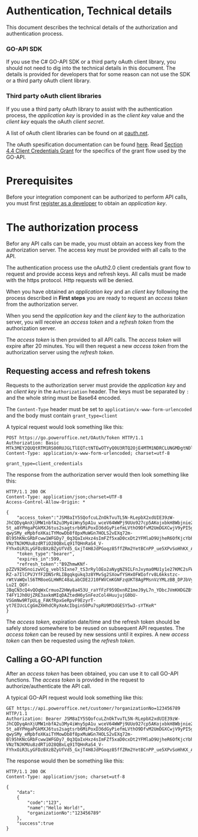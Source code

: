 Authentication, Technical details
=================================

This document describes the technical details of the authorization and authentication process. 

### GO-API SDK
If you use the C# GO-API SDK or a third party oAuth client library, you should not need to dig into the technical details in this document. The details is provided for developers that for some reason can not use the SDK or a third party oAuth client library.

### Third party oAuth client libraries

If you use a third party oAuth library to assist with the authentication process, the *application key* is provided in as the *client key* value and the *client key* equals the oAuth *client secret*. 

A list of oAuth client libraries can be found on at [oauth.net](http://oauth.net/2/).

The oAuth spesification documentation can be found [here](http://tools.ietf.org/html/rfc6749). Read [Section 4.4 Client Credentials Grant](http://tools.ietf.org/html/rfc6749#section-4.4) for the specifics of the grant flow used by the GO-API.

# Prerequisites

Before your integration component can be authorized to perform API calls, you must first [register as a developer](../Registration.md) to obtain an *application key*.


# The authorization process

Befor any API calls can be made, you must obtain an access key from the authorization server. The access key must be provided with all calls to the API.

The authentication process use the oAuth2.0 client credentials grant flow to request and provide access keys and refresh keys. All calls must be made with the https protocol. Http requests will be denied.

When you have obtained an *application key* and an *client key* following the process described in **First steps** you are ready to request an *access token* from the authorization server.

When you send the *application key* and the *client key* to the authorization server, you will receive an *access token* and a *refresh token* from the authorization server.

The *access token* is then provided to all API calls. The *access token* will expire after 20 minutes. You will then request a new *access token* from the authorization server using the *refresh token*.


## Requesting access and refresh tokens

Requests to the authorization server must provide the *application key* and an *client key* in the `Authorization` header. The keys must be separated by `:` and the whole string must be Base64 encoded.

The `Content-Type` header must be set to `application/x-www-form-urlencoded` and the body must contain `grant_type=client`

A typical request would look something like this:

	POST https://go.poweroffice.net/OAuth/Token HTTP/1.1
	Authorization: Basic MTk3MEY2QUQtRTM1RS00RUJGLTlEQTctNTEwOTYyQ0U3RTQ2OjE4MTM1NDRCLUNGMDgtNDlFNy1BOTYwLTBENDM0NEFCRTJDMQ==
	Content-Type: application/x-www-form-urlencoded; charset=utf-8

	grant_type=client_credentials

The response from the authorization server would then look something like this:

	HTTP/1.1 200 OK
	Content-Type: application/json;charset=UTF-8
	Access-Control-Allow-Origin: *

	{
		"access_token":"JSM8aIY5SQofcuLZnOkTvuTL5N-RLepbX2xdUIE39zW-JhCQDyqAnXjUMW1nbfA2u3My4iWny5pA1u_wceV64WWPj9UUo927cp5AKojxbkH8Wbjnie2656VXzZ6nnftYl55j3Dz-5t_a8YPHgaPGkMXJ6tus2sagtsrb6MiPoxD36dGyPiefmLVthO9DfvM2UmDGXCwjV9yPI5g4QNEqvOmLwGAWnjo8s0oVsT7IMhsBZQe4rFIUNRkuF1-qwySMy_eMpbfoXKaiTYMowDb8f8pxMuWGn7HOLS2vEXq72m-Bl95hKNcGRbFcww1WFGDy7_0q3QaIxHxz4sImFZf5xaD0cxDt2YFMlaD9UjheR6OfKjcYbhg7PK_wNh-VNzTNJKMUu8zdRTiO28QBxLq91TQHnRaS4_V-FYhxOiR3LyGFDzBXzBZyUfVd5_GxjT4H8JdPGoqz85ffZRm2YetBCnPP_ue5XPvSoHhKX_ANsxH8Tf7bn4QVChiR3oS4KTTs",
		"token_type":"bearer",
		"expires_in":599,
		"refresh_token":"B9ZhmwKNf-pZZV92HSnoizwVCg_vebl5Ixne7_tS3rRylOEo2aNygNZ9ILFnJxyma0MU1y1e27KMC2sFW3MJKuCwxr-RZ-a7IlCPVJYfF2DN5rRLIBgqkgukq3z8YMvSg2SXowfYSHxOFWIofrv8L6kkstzc-rWtVaWQxlS6TM8oeGLHWRC48aLabCDE2J10FWVCmKGNFzqUKT8AgPMsnVzYMLzBB_DPJbVyLo8MxERzJLNPvU4Yfd0-Lu2I_QGY-JBqCN3cQ4vQOqWxCrmuoZ2HWy8a453U_raYfFzF959DxnRZ1meJ9yL7n_YDbcJVmKHDGZBfS_ojqrw97d0PEgoVCJzAc4n9GcTZXmXHriOx2_3Ll2c-T4FY1Jh0UjZRE3axkmMIqDAZtedH6ySnFezCol4HuujujG0bU-VSGmNw9RTpULg_FAKfRpxGeRpvF9EzyrT-yt7EIUcLCgGmZXHhdCRyXeAcIbginS0Pu7spRU9M3dGESY5w3-sYTKeR"
	}

The *access token*, expiration date/time and the refresh token should be safely stored somewhere to be reused on subsequent API requestes. The *access token* can be reused by new sessions until it expires. A new *access token* can then be requested using the *refresh token*.


## Calling a GO-API function

After an *access token* has been obtained, you can use it to call GO-API functions. The *access token* is provided in the request to authorize/authenticate the API call.

A typical GO-API request would look something like this:

	GET https://api.poweroffice.net/customer/?organizationNo=123456789 HTTP/1.1
	Authorization: Bearer JSM8aIY5SQofcuLZnOkTvuTL5N-RLepbX2xdUIE39zW-JhCQDyqAnXjUMW1nbfA2u3My4iWny5pA1u_wceV64WWPj9UUo927cp5AKojxbkH8Wbjnie2656VXzZ6nnftYl55j3Dz-5t_a8YPHgaPGkMXJ6tus2sagtsrb6MiPoxD36dGyPiefmLVthO9DfvM2UmDGXCwjV9yPI5g4QNEqvOmLwGAWnjo8s0oVsT7IMhsBZQe4rFIUNRkuF1-qwySMy_eMpbfoXKaiTYMowDb8f8pxMuWGn7HOLS2vEXq72m-Bl95hKNcGRbFcww1WFGDy7_0q3QaIxHxz4sImFZf5xaD0cxDt2YFMlaD9UjheR6OfKjcYbhg7PK_wNh-VNzTNJKMUu8zdRTiO28QBxLq91TQHnRaS4_V-FYhxOiR3LyGFDzBXzBZyUfVd5_GxjT4H8JdPGoqz85ffZRm2YetBCnPP_ue5XPvSoHhKX_ANsxH8Tf7bn4QVChiR3oS4KTTs

The response would then be something like this:

	HTTP/1.1 200 OK
	Content-Type: application/json; charset=utf-8

	{
		"data":
		{
			"code":"123",
			"name":"Hello World!",
			"organizationNo":"123456789"
		},
		"success":true
	}

